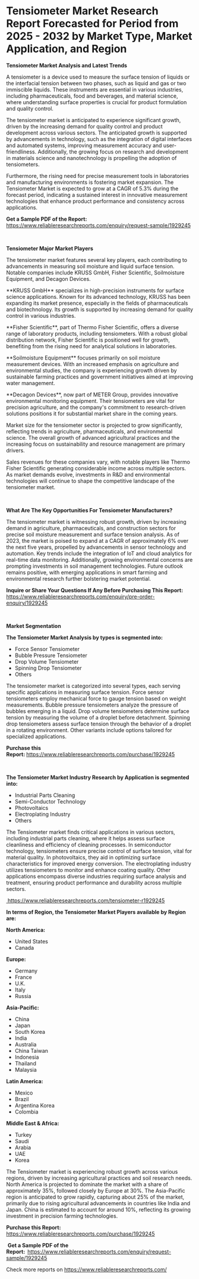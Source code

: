 <p><h1>Tensiometer Market Research Report Forecasted for Period from 2025 -  2032 by Market Type, Market Application, and Region</h1></p><p><strong>Tensiometer Market Analysis and Latest Trends</strong></p>
<p><p>A tensiometer is a device used to measure the surface tension of liquids or the interfacial tension between two phases, such as liquid and gas or two immiscible liquids. These instruments are essential in various industries, including pharmaceuticals, food and beverages, and material science, where understanding surface properties is crucial for product formulation and quality control.</p><p>The tensiometer market is anticipated to experience significant growth, driven by the increasing demand for quality control and product development across various sectors. The anticipated growth is supported by advancements in technology, such as the integration of digital interfaces and automated systems, improving measurement accuracy and user-friendliness. Additionally, the growing focus on research and development in materials science and nanotechnology is propelling the adoption of tensiometers.</p><p>Furthermore, the rising need for precise measurement tools in laboratories and manufacturing environments is fostering market expansion. The Tensiometer Market is expected to grow at a CAGR of 5.3% during the forecast period, indicating a sustained interest in innovative measurement technologies that enhance product performance and consistency across applications.</p></p>
<p><strong>Get a Sample PDF of the Report:&nbsp;</strong> <a href="https://www.reliableresearchreports.com/enquiry/request-sample/1929245?utm_campaign=2745&utm_medium=2&utm_source=Github&utm_content=ia&utm_term=09042025&utm_id=tensiometer">https://www.reliableresearchreports.com/enquiry/request-sample/1929245</a></p>
<p>&nbsp;</p>
<p><strong>Tensiometer Major Market Players</strong></p>
<p><p>The tensiometer market features several key players, each contributing to advancements in measuring soil moisture and liquid surface tension. Notable companies include KRUSS GmbH, Fisher Scientific, Soilmoisture Equipment, and Decagon Devices.</p><p>**KRUSS GmbH** specializes in high-precision instruments for surface science applications. Known for its advanced technology, KRUSS has been expanding its market presence, especially in the fields of pharmaceuticals and biotechnology. Its growth is supported by increasing demand for quality control in various industries.</p><p>**Fisher Scientific**, part of Thermo Fisher Scientific, offers a diverse range of laboratory products, including tensiometers. With a robust global distribution network, Fisher Scientific is positioned well for growth, benefiting from the rising need for analytical solutions in laboratories.</p><p>**Soilmoisture Equipment** focuses primarily on soil moisture measurement devices. With an increased emphasis on agriculture and environmental studies, the company is experiencing growth driven by sustainable farming practices and government initiatives aimed at improving water management.</p><p>**Decagon Devices**, now part of METER Group, provides innovative environmental monitoring equipment. Their tensiometers are vital for precision agriculture, and the company's commitment to research-driven solutions positions it for substantial market share in the coming years.</p><p>Market size for the tensiometer sector is projected to grow significantly, reflecting trends in agriculture, pharmaceuticals, and environmental science. The overall growth of advanced agricultural practices and the increasing focus on sustainability and resource management are primary drivers.</p><p>Sales revenues for these companies vary, with notable players like Thermo Fisher Scientific generating considerable income across multiple sectors. As market demands evolve, investments in R&D and environmental technologies will continue to shape the competitive landscape of the tensiometer market.</p></p>
<p>&nbsp;</p>
<p><strong>What Are The Key Opportunities For Tensiometer Manufacturers?</strong></p>
<p><p>The tensiometer market is witnessing robust growth, driven by increasing demand in agriculture, pharmaceuticals, and construction sectors for precise soil moisture measurement and surface tension analysis. As of 2023, the market is poised to expand at a CAGR of approximately 6% over the next five years, propelled by advancements in sensor technology and automation. Key trends include the integration of IoT and cloud analytics for real-time data monitoring. Additionally, growing environmental concerns are prompting investments in soil management technologies. Future outlook remains positive, with emerging applications in smart farming and environmental research further bolstering market potential.</p></p>
<p><strong>Inquire or Share Your Questions If Any Before Purchasing This Report:</strong> <a href="https://www.reliableresearchreports.com/enquiry/pre-order-enquiry/1929245?utm_campaign=2745&utm_medium=2&utm_source=Github&utm_content=ia&utm_term=09042025&utm_id=tensiometer">https://www.reliableresearchreports.com/enquiry/pre-order-enquiry/1929245</a></p>
<p>&nbsp;</p>
<p><strong>Market Segmentation</strong></p>
<p><strong>The Tensiometer Market Analysis by types is segmented into:</strong></p>
<p><ul><li>Force Sensor Tensiometer</li><li>Bubble Pressure Tensiometer</li><li>Drop Volume Tensiometer</li><li>Spinning Drop Tensiometer</li><li>Others</li></ul></p>
<p><p>The tensiometer market is categorized into several types, each serving specific applications in measuring surface tension. Force sensor tensiometers employ mechanical force to gauge tension based on weight measurements. Bubble pressure tensiometers analyze the pressure of bubbles emerging in a liquid. Drop volume tensiometers determine surface tension by measuring the volume of a droplet before detachment. Spinning drop tensiometers assess surface tension through the behavior of a droplet in a rotating environment. Other variants include options tailored for specialized applications.</p></p>
<p><strong>Purchase this Report:&nbsp;</strong><a href="https://www.reliableresearchreports.com/purchase/1929245?utm_campaign=2745&utm_medium=2&utm_source=Github&utm_content=ia&utm_term=09042025&utm_id=tensiometer">https://www.reliableresearchreports.com/purchase/1929245</a></p>
<p>&nbsp;</p>
<p><strong>The Tensiometer Market Industry Research by Application is segmented into:</strong></p>
<p><ul><li>Industrial Parts Cleaning</li><li>Semi-Conductor Technology</li><li>Photovoltaics</li><li>Electroplating Industry</li><li>Others</li></ul></p>
<p><p>The Tensiometer market finds critical applications in various sectors, including industrial parts cleaning, where it helps assess surface cleanliness and efficiency of cleaning processes. In semiconductor technology, tensiometers ensure precise control of surface tension, vital for material quality. In photovoltaics, they aid in optimizing surface characteristics for improved energy conversion. The electroplating industry utilizes tensiometers to monitor and enhance coating quality. Other applications encompass diverse industries requiring surface analysis and treatment, ensuring product performance and durability across multiple sectors.</p></p>
<p><a href="https://www.reliableresearchreports.com/tensiometer-r1929245?utm_campaign=2745&utm_medium=2&utm_source=Github&utm_content=ia&utm_term=09042025&utm_id=tensiometer">&nbsp;https://www.reliableresearchreports.com/tensiometer-r1929245</a></p>
<p><strong>In terms of Region, the Tensiometer Market Players available by Region are:</strong></p>
<p>
    <p> <strong> North America: </strong>
        <ul>
            <li>United States</li>
            <li>Canada</li>
        </ul>
        </p> 
    <p> <strong> Europe: </strong>
        <ul>
            <li>Germany</li>
            <li>France</li>
            <li>U.K.</li>
            <li>Italy</li>
            <li>Russia</li>
        </ul>
        </p> 
    <p> <strong> Asia-Pacific: </strong>
        <ul>
            <li>China</li>
            <li>Japan</li>
            <li>South Korea</li>
            <li>India</li>
            <li>Australia</li>
            <li>China Taiwan</li>
            <li>Indonesia</li>
            <li>Thailand</li>
            <li>Malaysia</li>
        </ul>
        </p> 
    <p> <strong> Latin America: </strong>
        <ul>
            <li>Mexico</li>
            <li>Brazil</li>
            <li>Argentina Korea</li>
            <li>Colombia</li>
        </ul>
        </p> 
    <p> <strong> Middle East & Africa: </strong>
        <ul>
            <li>Turkey</li>
            <li>Saudi</li>
            <li>Arabia</li>
            <li>UAE</li>
            <li>Korea</li>
        </ul>
    </p>
    </p>
<p><p>The Tensiometer market is experiencing robust growth across various regions, driven by increasing agricultural practices and soil research needs. North America is projected to dominate the market with a share of approximately 35%, followed closely by Europe at 30%. The Asia-Pacific region is anticipated to grow rapidly, capturing about 25% of the market, primarily due to rising agricultural advancements in countries like India and Japan. China is estimated to account for around 10%, reflecting its growing investment in precision farming technologies.</p></p>
<p><strong>Purchase this Report: </strong><a href="https://www.reliableresearchreports.com/purchase/1929245?utm_campaign=2745&utm_medium=2&utm_source=Github&utm_content=ia&utm_term=09042025&utm_id=tensiometer">https://www.reliableresearchreports.com/purchase/1929245</a></p>
<p>&nbsp;<strong>Get a Sample PDF of the Report:&nbsp;&nbsp;</strong><a href="https://www.reliableresearchreports.com/enquiry/request-sample/1929245?utm_campaign=2745&utm_medium=2&utm_source=Github&utm_content=ia&utm_term=09042025&utm_id=tensiometer">https://www.reliableresearchreports.com/enquiry/request-sample/1929245</a></p>
<p><strong></strong></p>
<p>Check more reports on <a href="https://www.reliableresearchreports.com/?utm_campaign=2745&utm_medium=2&utm_source=Github&utm_content=ia&utm_term=09042025&utm_id=tensiometer">https://www.reliableresearchreports.com/</a></p>